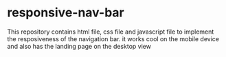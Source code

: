 # responsive-nav-bar
This repository contains html file, css file and javascript file to implement the resposiveness of the navigation bar.
it works cool on the mobile device and also has the landing page on the desktop view
